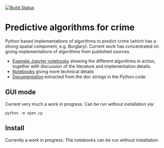 [![Build Status](https://travis-ci.org/QuantCrimAtLeeds/PredictCode.svg?branch=master)](https://travis-ci.org/QuantCrimAtLeeds/PredictCode)

# Predictive algorithms for crime

Python based implementations of algorithms to predict crime (which has a strong spatial
component, e.g. Burglary).  Current work has concentrated on giving implementations of
algorithms from published sources.

- [Example Jupyter notebooks](examples) showing the different algorithms in action, together with
  discussion of the literature and implementation details.
- [Notebooks](notebooks) giving more technical details
- [Documentation](https://quantcrimatleeds.github.io/PredictCode/) extracted from the doc strings in the Python code.


## GUI mode

Current very much a work in progress.  Can be run without installation via:

    python -m open_cp


## Install

Currently a work in progress.  The notebooks can be run without installation.
